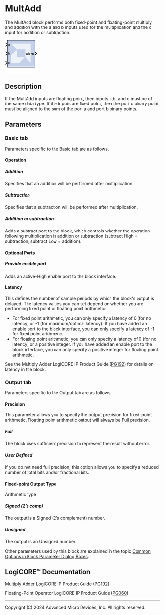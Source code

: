 # MultAdd

The MultAdd block performs both fixed-point and floating-point
multiply and addition with the a and b inputs used for the
multiplication and the c input for addition or subtraction.

![](./Images/block.png)

## Description
If the MultAdd inputs are floating point, then inputs a,b, and c must be
of the same data type. If the inputs are fixed point, then the port c
binary point must be aligned to the sum of the port a and port b binary
points.

## Parameters

### Basic tab  
Parameters specific to the Basic tab are as follows.

#### Operation  
##### Addition  
Specifies that an addition will be performed after multiplication.

##### Subtraction  
Specifies that a subtraction will be performed after multiplication.

##### Addition or subtraction  
Adds a subtract port to the block, which controls whether the operation
following multiplication is addition or subtraction (subtract High =
subtraction, subtract Low = addition).

#### Optional Ports  
##### Provide enable port  
Adds an active-High enable port to the block interface.

#### Latency  
This defines the number of sample periods by which the block's output is
delayed. The latency values you can set depend on whether you are
performing fixed point or floating point arithmetic:

- For fixed point arithmetic, you can only specify a latency of 0 (for
  no latency) or -1 (for maximum/optimal latency). If you have added an
  enable port to the block interface, you can only specify a latency of
  -1 for fixed point arithmetic.
- For floating point arithmetic, you can only specify a latency of 0
  (for no latency) or a positive integer. If you have added an enable
  port to the block interface, you can only specify a positive integer
  for floating point arithmetic.

See the Multiply Adder LogiCORE IP Product Guide
([PG192](https://docs.xilinx.com/access/sources/ud/document?isLatest=true&url=pg192-multadd&ft:locale=en-US))
for details on latency in the block.


### Output tab  
Parameters specific to the Output tab are as follows.

#### Precision  
This parameter allows you to specify the output precision for
fixed-point arithmetic. Floating point arithmetic output will always be
Full precision.

##### Full  
The block uses sufficient precision to represent the result without
error.

##### User Defined  
If you do not need full precision, this option allows you to specify a
reduced number of total bits and/or fractional bits.

#### Fixed-point Output Type  
Arithmetic type

##### Signed (2’s comp)  
The output is a Signed (2’s complement) number.

##### Unsigned  
The output is an Unsigned number.

Other parameters used by this block are explained in the topic [Common
Options in Block Parameter Dialog
Boxes](../../GEN/common-options/README.md).

## LogiCORE™ Documentation

Multiply Adder LogiCORE IP Product Guide
([PG192](https://docs.xilinx.com/access/sources/ud/document?isLatest=true&url=pg192-multadd&ft:locale=en-US))

Floating-Point Operator LogiCORE IP Product Guide
([PG060](https://docs.xilinx.com/access/sources/ud/document?isLatest=true&url=pg060-floating-point&ft:locale=en-US))

--------------
Copyright (C) 2024 Advanced Micro Devices, Inc.
All rights reserved.
